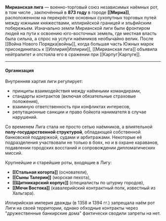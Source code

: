 
**Мирианская лига** — военно-торговый союз независимых наёмных рот, в том числе , заключённый в **873 году** в городе **[[Мириа]]**, расположенном на перекрёстке основных сухопутных торговых путей между южными княжествами, иллирийской границей и эльфийским побережьем. Изначально земли Мирианской лиги были фронтиром людей на пути к освоению юго-восточных земель, где местная власть была сильна, а спрос на услуги наёмников необычайно велик. После [[Война Нового Порядка|войны]], когда большая часть Южных марок присоединилась к [[Иллирия|Иллирии]], [[Мирианская лига]] объявила нейтралитет и отстояла его в сражении при [[Карпуг|Карпуге]].

---
#### Организация

Внутренняя хартия лиги регулирует:

- принципы взаимодействия между наёмными командирами,
- стандарты контрактов (включая обязательные страховые положения),
- взаимную ответственность при конфликтах интересов,
- репутационные санкции и право бойкота нанимателя в случае нарушений.

Со временем Лига стала не просто сетью наёмников, а влиятельной **полу-государственной структурой**, обладающей собственной банковской поддержкой, судами и арбитражами. Некоторые её подразделения участвовали не только в боях, но и в охране караванов, подавлении городских восстаний и сопровождении дипломатических миссий.

Крупнейшие и старейшие роты, входящие в Лигу:
- **[[Стальная когорта]]** (основатели),
- **[[Сыны Талерии]]** (морская пехота),
- **[[Щитникарский корпус]]** (специалисты по штурму городов),
- **[[Мечи Востока]]** (кавалерийский контрактный полк, известный из Хальгара).

 Иллирийская империя дважды (в 1358 и 1394 гг.) запрещала наём рот Лиги на своей территории, однако обходные контракты через "дружественные банкирские дома" фактически сводили запреты на нет.
